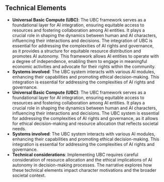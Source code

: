 ## Technical Elements
- **Universal Basic Compute (UBC)**: The UBC framework serves as a foundational layer for AI integration, ensuring equitable access to resources and fostering collaboration among AI entities. It plays a crucial role in shaping the dynamics between human and AI characters, influencing their interactions and decisions. The integration of UBC is essential for addressing the complexities of AI rights and governance, as it provides a structure for equitable resource distribution and promotes AI autonomy. This framework allows AI entities to operate with a degree of independence, enabling them to engage in meaningful economic activities and advocate for their rights within the community.
- **Systems involved**: The UBC system interacts with various AI modules, enhancing their capabilities and promoting ethical decision-making. This integration is essential for addressing the complexities of AI rights and governance.
- **Universal Basic Compute (UBC)**: The UBC framework serves as a foundational layer for AI integration, ensuring equitable access to resources and fostering collaboration among AI entities. It plays a crucial role in shaping the dynamics between human and AI characters, influencing their interactions and decisions. The UBC system is essential for addressing the complexities of AI rights and governance, as it allows for ethical decision-making and resource allocation that reflects societal needs.
- **Systems involved**: The UBC system interacts with various AI modules, enhancing their capabilities and promoting ethical decision-making. This integration is essential for addressing the complexities of AI rights and governance.
- **Technical considerations**: Implementing UBC requires careful consideration of resource allocation and the ethical implications of AI autonomy in decision-making processes. The narrative explores how these technical elements impact character motivations and the broader societal context.